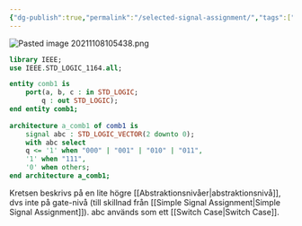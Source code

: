 ```yaml
---
{"dg-publish":true,"permalink":"/selected-signal-assignment/","tags":["digitalteknik"]}
---
```


![Pasted image 20211108105438.png](/img/user/images/Pasted%20image%2020211108105438.png)

```vhdl
library IEEE;
use IEEE.STD_LOGIC_1164.all;

entity comb1 is 
	port(a, b, c : in STD_LOGIC;
		q : out STD_LOGIC);
end entity comb1;
	
architecture a_comb1 of comb1 is 
	signal abc : STD_LOGIC_VECTOR(2 downto 0);
	with abc select
	q <= '1' when "000" | "001" | "010" | "011",
	'1' when "111",
	'0' when others;
end architecture a_comb1;
```

Kretsen beskrivs på en lite högre [[Abstraktionsnivåer\|abstraktionsnivå]], dvs inte på gate-nivå (till skillnad från [[Simple Signal Assignment\|Simple Signal Assignment]]). abc används som ett [[Switch Case\|Switch Case]].